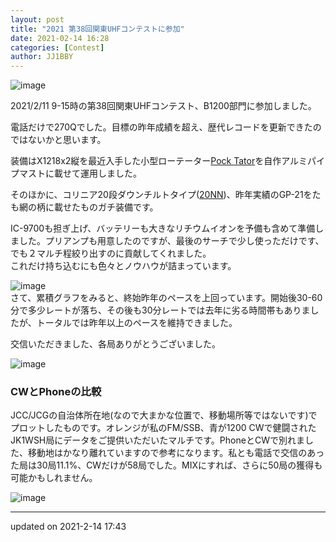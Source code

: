 ```yaml
---
layout: post
title: "2021 第38回関東UHFコンテストに参加"
date: 2021-02-14 16:28
categories: [Contest]
author: JJ1BBY
---
```


![image](https://user-images.githubusercontent.com/79028771/107869654-c2c86580-6ed3-11eb-8df5-c1fc0ef32b3a.png)  

2021/2/11 9-15時の第38回関東UHFコンテスト、B1200部門に参加しました。  

電話だけで270Qでした。目標の昨年成績を超え、歴代レコードを更新できたのではないかと思います。  

装備はX1218x2縦を最近入手した小型ローテーター[Pock Tator](http://pocke.tech/sell/pocke-tator/)を自作アルミパイプマストに載せて運用しました。  

そのほかに、コリニア20段ダウンチルトタイプ([20NN](https://blog.goo.ne.jp/diw/c/7114d466255f48fdbdaa4a530605f392))、昨年実績のGP-21をたも網の柄に載せたものガチ装備です。  

IC-9700も担ぎ上げ、バッテリーも大きなリチウムイオンを予備も含めて準備しました。プリアンプも用意したのですが、最後のサーチで少し使っただけです、でも２マルチ程絞り出すのに貢献してくれました。  
これだけ持ち込むにも色々とノウハウが詰まっています。

![image](https://user-images.githubusercontent.com/79028771/107869557-d6270100-6ed2-11eb-8f36-187bfa057552.png)  
さて、累積グラフをみると、終始昨年のペースを上回っています。開始後30-60分で多少レートが落ち、その後も30分レートでは去年に劣る時間帯もありましたが、トータルでは昨年以上のペースを維持できました。  

交信いただきました、各局ありがとうございました。  

![image](https://user-images.githubusercontent.com/79028771/107869574-fd7dce00-6ed2-11eb-9f6a-4d5e0f443d08.png)  
  
### CWとPhoneの比較
JCC/JCGの自治体所在地(なので大まかな位置で、移動場所等ではないです)でプロットしたものです。オレンジが私のFM/SSB、青が1200 CWで健闘されたJK1WSH局にデータをご提供いただいたマルチです。PhoneとCWで別れました、移動地はかなり離れていますので参考になります。私とも電話で交信のあった局は30局11.1%、CWだけが58局でした。MIXにすれば、さらに50局の獲得も可能かもしれません。  

![image](https://user-images.githubusercontent.com/79028771/107869678-f3100400-6ed3-11eb-819c-f5af5648bc03.png)  

---
updated on 2021-2-14 17:43  
   
<script src="https://utteranc.es/client.js"
        repo="JJ1BBY/JJ1BBY.github.io"
        issue-term="pathname"
        theme="github-light"
        crossorigin="anonymous"
        async>
</script>



